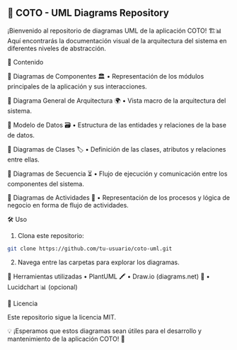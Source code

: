 ## 📌 COTO - UML Diagrams Repository

¡Bienvenido al repositorio de diagramas UML de la aplicación COTO! 🏗️📊 Aquí encontrarás la documentación visual de la arquitectura del sistema en diferentes niveles de abstracción.

📂 Contenido

🔹 Diagramas de Componentes 🏛️
	•	Representación de los módulos principales de la aplicación y sus interacciones.

🔹 Diagrama General de Arquitectura 🌍
	•	Vista macro de la arquitectura del sistema.

🔹 Modelo de Datos 🗃️
	•	Estructura de las entidades y relaciones de la base de datos.

🔹 Diagramas de Clases 🏷️
	•	Definición de las clases, atributos y relaciones entre ellas.

🔹 Diagramas de Secuencia ⏳
	•	Flujo de ejecución y comunicación entre los componentes del sistema.

🔹 Diagramas de Actividades 🔄
	•	Representación de los procesos y lógica de negocio en forma de flujo de actividades.

🛠️ Uso

1.	Clona este repositorio:
```bash
git clone https://github.com/tu-usuario/coto-uml.git
```

2.	Navega entre las carpetas para explorar los diagramas.

🎨 Herramientas utilizadas
	•	PlantUML 🖍️
	•	Draw.io (diagrams.net) 📐
	•	Lucidchart 📊 (opcional)

📜 Licencia

Este repositorio sigue la licencia MIT.

💡 ¡Esperamos que estos diagramas sean útiles para el desarrollo y mantenimiento de la aplicación COTO! 🚀
